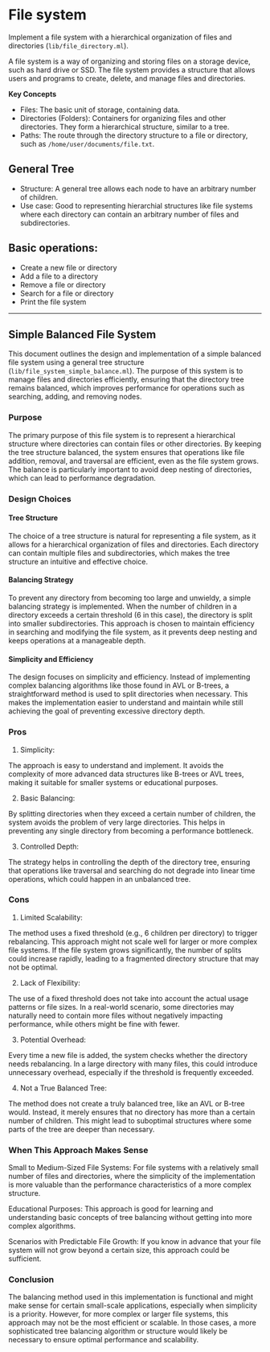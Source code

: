 # File system

Implement a file system with a hierarchical organization of files and
directories (`lib/file_directory.ml`).

A file system is a way of organizing and storing files on a storage device, such
as hard drive or SSD. The file system provides a structure that allows users and
programs to create, delete, and manage files and directories.


**Key Concepts**
- Files: The basic unit of storage, containing data.
- Directories (Folders): Containers for organizing files and other directories.
  They form a hierarchical structure, similar to a tree.
- Paths: The route through the directory structure to a file or directory, such
  as `/home/user/documents/file.txt`.

## General Tree
- Structure: A general tree allows each node to have an arbitrary number of
  children.
- Use case: Good to representing hierarchial structures like file systems where
  each directory can contain an arbitrary number of files and subdirectories.

## Basic operations:
- Create a new file or directory
- Add a file to a directory
- Remove a file or directory
- Search for a file or directory
- Print the file system

---

## Simple Balanced File System

This document outlines the design and implementation of a simple balanced file
system using a general tree structure (`lib/file_system_simple_balance.ml`). The
purpose of this system is to manage files and directories efficiently, ensuring
that the directory tree remains balanced, which improves performance for
operations such as searching, adding, and removing nodes.

### Purpose

The primary purpose of this file system is to represent a hierarchical structure
where directories can contain files or other directories. By keeping the tree
structure balanced, the system ensures that operations like file addition,
removal, and traversal are efficient, even as the file system grows. The balance
is particularly important to avoid deep nesting of directories, which can lead
to performance degradation.

### Design Choices

#### Tree Structure
The choice of a tree structure is natural for representing a file system, as it
allows for a hierarchical organization of files and directories. Each directory
can contain multiple files and subdirectories, which makes the tree structure an
intuitive and effective choice.

#### Balancing Strategy
To prevent any directory from becoming too large and unwieldy, a simple
balancing strategy is implemented. When the number of children in a directory
exceeds a certain threshold (6 in this case), the directory is split into
smaller subdirectories. This approach is chosen to maintain efficiency in
searching and modifying the file system, as it prevents deep nesting and keeps
operations at a manageable depth.

#### Simplicity and Efficiency
The design focuses on simplicity and efficiency. Instead of implementing complex
balancing algorithms like those found in AVL or B-trees, a straightforward
method is used to split directories when necessary. This makes the
implementation easier to understand and maintain while still achieving the goal
of preventing excessive directory depth.

### Pros
1. Simplicity:

The approach is easy to understand and implement. It avoids the complexity of
more advanced data structures like B-trees or AVL trees, making it suitable for
smaller systems or educational purposes.

2. Basic Balancing:

By splitting directories when they exceed a certain number of children, the
system avoids the problem of very large directories. This helps in preventing
any single directory from becoming a performance bottleneck.

3. Controlled Depth:

The strategy helps in controlling the depth of the directory tree, ensuring that
operations like traversal and searching do not degrade into linear time
operations, which could happen in an unbalanced tree.

### Cons
1. Limited Scalability:

The method uses a fixed threshold (e.g., 6 children per directory) to trigger
rebalancing. This approach might not scale well for larger or more complex file
systems. If the file system grows significantly, the number of splits could
increase rapidly, leading to a fragmented directory structure that may not be
optimal.

2. Lack of Flexibility:

The use of a fixed threshold does not take into account the actual usage
patterns or file sizes. In a real-world scenario, some directories may naturally
need to contain more files without negatively impacting performance, while
others might be fine with fewer.

3. Potential Overhead:

Every time a new file is added, the system checks whether the directory needs
rebalancing. In a large directory with many files, this could introduce
unnecessary overhead, especially if the threshold is frequently exceeded.

4. Not a True Balanced Tree:

The method does not create a truly balanced tree, like an AVL or B-tree would.
Instead, it merely ensures that no directory has more than a certain number of
children. This might lead to suboptimal structures where some parts of the tree
are deeper than necessary.

### When This Approach Makes Sense
Small to Medium-Sized File Systems: For file systems with a relatively small
number of files and directories, where the simplicity of the implementation is
more valuable than the performance characteristics of a more complex structure.

Educational Purposes: This approach is good for learning and understanding basic
concepts of tree balancing without getting into more complex algorithms.

Scenarios with Predictable File Growth: If you know in advance that your file
system will not grow beyond a certain size, this approach could be sufficient.


### Conclusion
The balancing method used in this implementation is functional and might make
sense for certain small-scale applications, especially when simplicity is a
priority. However, for more complex or larger file systems, this approach may
not be the most efficient or scalable. In those cases, a more sophisticated tree
balancing algorithm or structure would likely be necessary to ensure optimal
performance and scalability.
